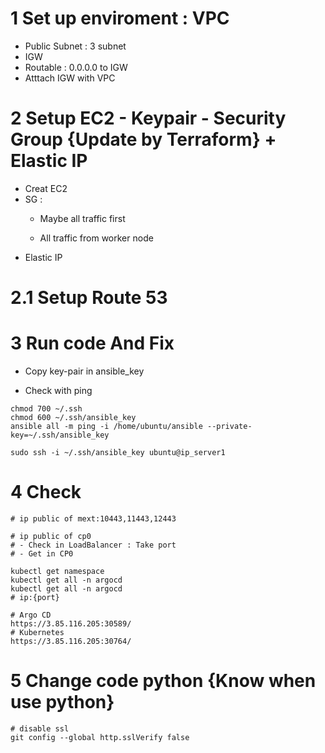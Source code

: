 # 1 Set up enviroment : VPC 
- Public Subnet : 3 subnet
- IGW
- Routable : 0.0.0.0 to IGW
- Atttach IGW with VPC

# 2 Setup EC2 - Keypair - Security Group {Update by Terraform} + Elastic IP
- Creat EC2 
- SG : 
    + Maybe all traffic first

    + All traffic from worker node
- Elastic IP
# 2.1 Setup Route 53

# 3 Run code And Fix
- Copy key-pair in ansible_key

- Check with ping

```
chmod 700 ~/.ssh
chmod 600 ~/.ssh/ansible_key
ansible all -m ping -i /home/ubuntu/ansible --private-key=~/.ssh/ansible_key

sudo ssh -i ~/.ssh/ansible_key ubuntu@ip_server1
```


# 4 Check 

```
# ip public of mext:10443,11443,12443

# ip public of cp0
# - Check in LoadBalancer : Take port
# - Get in CP0

kubectl get namespace
kubectl get all -n argocd
kubectl get all -n argocd
# ip:{port}

```
```
# Argo CD
https://3.85.116.205:30589/
# Kubernetes 
https://3.85.116.205:30764/

``````
# 5 Change code python {Know when use python}

```
# disable ssl 
git config --global http.sslVerify false
```
